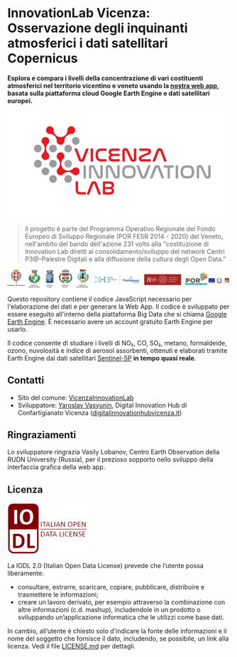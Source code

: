 # InnovationLab Vicenza: Osservazione degli inquinanti atmosferici i dati satellitari Copernicus

**Esplora e compara i livelli della concentrazione di vari costituenti atmosferici nel territorio vicentino e veneto usando la [nostra web app](https://code.earthengine.google.com/), basata sulla piattaforma cloud Google Earth Engine e dati satellitari europei.**

![logo InnovationLab Vicenza](img/logo-innovationlab.png)

> Il progetto è parte del Programma Operativo Regionale del Fondo Europeo di Sviluppo Regionale (POR FESR 2014 - 2020) del Veneto, nell'ambito del bando dell'azione 231 volto alla "costituzione di Innovation Lab diretti al consolidamento/sviluppo del network Centri P3@-Palestre Digitali e alla diffusione della cultura degli Open Data."

![logo of participants](img/logo-partecipanti.png)

Questo repository contiene il codice JavaScript necessario per l'elaborazione dei dati e per generare la Web App. Il codice è sviluppato per essere eseguito all'interno della  piattaforma Big Data che si chiama [Google Earth Engine](https://earthengine.google.com/). È necessario avere un account gratuito Earth Engine per usarlo.

Il codice consente di studiare i livelli di NO₂, CO, SO₂, metano, formaldeide, ozono, nuvolosità e indice di aerosol assorbenti, ottenuti e elaborati tramite Earth Engine dai dati satellitari [Sentinel-5P](https://sentinel.esa.int/web/sentinel/missions/sentinel-5p) **in tempo quasi reale**.

## Contatti

- Sito del comune: [VicenzaInnovationLab](https://https://www.comune.vicenza.it/uffici/cms/innovationlabvicenza.php/)
- Sviluppatore: [Yaroslav Vasyunin](https://www.linkedin.com/in/vasyunin), Digital Innovation Hub di Confartigianato Vicenza ([digitalinnovationhubvicenza.it](https://digitalinnovationhubvicenza.it/))

## Ringraziamenti
Lo sviluppatore ringrazia Vasily Lobanov, Centro Earth Observation della RUDN University (Russia), per il prezioso sopporto nello sviluppo della interfaccia grafica della web app.

## Licenza

![license logo](img/iodl.png)

La IODL 2.0 (Italian Open Data License) prevede che l’utente possa liberamente:

- consultare, estrarre, scaricare, copiare, pubblicare, distribuire e trasmettere le informazioni;
- creare un lavoro derivato, per esempio attraverso la combinazione con altre informazioni (c.d. mashup), includendole in un prodotto o sviluppando un’applicazione informatica che le utilizzi come base dati.

In cambio, all’utente è chiesto solo d'indicare la fonte delle informazioni e il nome del soggetto che fornisce il dato, includendo, se possibile, un link alla licenza. Vedi il file [LICENSE.md](LICENSE.md) per dettagli.
